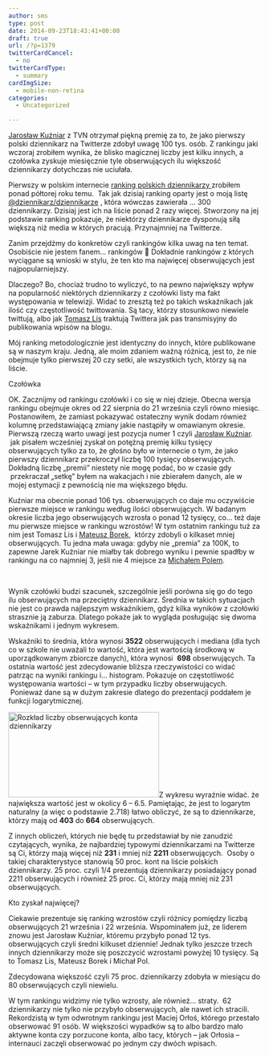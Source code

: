 ```yaml
---
author: sms
type: post
date: 2014-09-23T18:43:41+00:00
draft: true
url: /?p=1379
twitterCardCancel:
  - no
twitterCardType:
  - summary
cardImgSize:
  - mobile-non-retina
categories:
  - Uncategorized

---
```

<a class="zem_slink" title="Jarosław Kuźniar" href="http://en.wikipedia.org/wiki/Jaros%C5%82aw_Ku%C5%BAniar" target="_blank" rel="wikipedia">Jarosław Kuźniar</a> z TVN otrzymał piękną premię za to, że jako pierwszy polski dziennikarz na Twitterze zdobył uwagę 100 tys. osób. Z rankingu jaki wczoraj zrobiłem wynika, że blisko magicznej liczby jest kilku innych, a czołówka zyskuje miesięcznie tyle obserwujących ilu większość dziennikarzy dotychczas nie uciułała.

Pierwszy w polskim internecie <a href="www.dziennikarz.pl/index.php/2012/03/04/ranking-dziennikarzy-na-polskim-twitterze/" target="_blank">ranking polskich dziennikarzy </a>zrobiłem ponad półtorej roku temu.  Tak jak dzisiaj ranking oparty jest o moją listę <a href="http://bit.ly/dziennikarze" target="_blank">@dziennikarz/dziennikarze</a> , która wówczas zawierała &#8230; 300 dziennikarzy. Dzisiaj jest ich na liście ponad 2 razy więcej. Stworzony na jej podstawie ranking pokazuje, że niektórzy dziennikarze dysponują siłą większą niż media w których pracują. Przynajmniej na Twitterze.

Zanim przejdźmy do konkretów czyli rankingów kilka uwag na ten temat. Osobiście nie jestem fanem&#8230; rankingów 🙂 Dokładnie rankingów z których wyciągane są wnioski w stylu, że ten kto ma najwięcej obserwujących jest najpopularniejszy.

Dlaczego? Bo, chociaż trudno to wyliczyć, to na pewno największy wpływ na popularność niektórych dziennikarzy z czołówki listy ma fakt występowania w telewizji. Widać to zresztą też po takich wskaźnikach jak ilość czy częstotliwość twittowania. Są tacy, którzy stosunkowo niewiele twittują, albo jak <a class="zem_slink" title="Tomasz Lis" href="http://en.wikipedia.org/wiki/Tomasz_Lis" target="_blank" rel="wikipedia">Tomasz Lis</a> traktują Twittera jak pas transmisyjny do publikowania wpisów na blogu.

Mój ranking metodologicznie jest identyczny do innych, które publikowane są w naszym kraju. Jedną, ale moim zdaniem ważną różnicą, jest to, że nie obejmuje tylko pierwszej 20 czy setki, ale wszystkich tych, którzy są na liście.

Czołówka

OK. Zacznijmy od rankingu czołówki i co się w niej dzieje. Obecna wersja rankingu obejmuje okres od 22 sierpnia do 21 września czyli równo miesiąc. Postanowiłem, że zamiast pokazywać ostateczny wynik dodam również kolumnę przedstawiającą zmiany jakie nastąpiły w omawianym okresie. Pierwszą rzeczą warto uwagi jest pozycja numer 1 czyli <a href="@jarekkuzniar" target="_blank">Jarosław Kuźniar</a>.  jak pisałem wcześniej zyskał on potężną premię kilku tysięcy obserwujących tylko za to, że głośno było w internecie o tym, że jako pierwszy dziennikarz przekroczył liczbę 100 tysięcy obserwujących. Dokładną liczbę &#8222;premii&#8221; niestety nie mogę podać, bo w czasie gdy  przekraczał &#8222;setkę&#8221; byłem na wakacjach i nie zbierałem danych, ale w mojej estymacji z pewnością nie ma większego błędu.

Kuźniar ma obecnie ponad 106 tys. obserwujących co daje mu oczywiście pierwsze miejsce w rankingu według ilości obserwujących. W badanym okresie liczba jego obserwujących wzrosła o ponad 12 tysięcy, co&#8230; też daje mu pierwsze miejsce w rankingu wzrostów! W tym ostatnim rankingu tuż za nim jest Tomasz Lis i <a href="@BorekMati" target="_blank">Mateusz Borek</a>,  którzy zdobyli o kilkaset mniej obserwujących. Tu jedna mała uwaga: gdyby nie &#8222;premia&#8221; za 100K, to zapewne Jarek Kuźniar nie miałby tak dobrego wyniku i pewnie spadłby w rankingu na co najmniej 3, jeśli nie 4 miejsce za <a href="@Polsport" target="_blank">Michałem Polem</a>.

&nbsp;

Wynik czołówki budzi szacunek, szczególnie jeśli porówna się go do tego ilu obserwujących ma przeciętny dziennikarz. Średnia w takich sytuacjach nie jest co prawda najlepszym wskaźnikiem, gdyż kilka wyników z czołówki strasznie ją zaburza. Dlatego pokaże jak to wygląda posługując się dwoma wskaźnikami i jednym wykresem.

Wskaźniki to średnia, która wynosi **3522** obserwujących i mediana (dla tych co w szkole nie uważali to wartość, która jest wartością środkową w uporządkowanym zbiorcze danych), która wynosi  **698** obserwujących. Ta ostatnia wartość jest zdecydowanie bliższa rzeczywistości co widać patrząc na wyniki rankingu i&#8230; histogram. Pokazuje on częstotliwość występowania wartości &#8211; w tym przypadku liczby obserwujących.  Ponieważ dane są w dużym zakresie dlatego do prezentacji poddałem je funkcji logarytmicznej.

[<img class="aligncenter size-medium wp-image-1381" src="http://dziennikarzpl3.apps-1and1.net/wp-content/uploads/2014/09/rozklad_followersow20140923-300x170.png" alt="Rozkład liczby obserwujących konta dziennikarzy" width="300" height="170" srcset="http://dziennikarz.pl/wp-content/uploads/2014/09/rozklad_followersow20140923-300x170.png 300w, http://dziennikarz.pl/wp-content/uploads/2014/09/rozklad_followersow20140923-1024x583.png 1024w, http://dziennikarz.pl/wp-content/uploads/2014/09/rozklad_followersow20140923.png 1510w" sizes="(max-width: 300px) 85vw, 300px" />][1]Z wykresu wyraźnie widać. że największa wartość jest w okolicy 6 &#8211; 6.5. Pamiętając, że jest to logarytm naturalny (a więc o podstawie 2.718) łatwo obliczyć, że są to dziennikarze, którzy mają od **403** do **664** obserwujących.

Z innych obliczeń, których nie będę tu przedstawiał by nie zanudzić czytających, wynika, że najbardziej typowymi dziennikarzami na Twitterze są Ci, którzy mają więcej niż **231** i mniej niż **2211** obserwujących.  Osoby o takiej charakterystyce stanowią 50 proc. kont na liście polskich dziennikarzy. 25 proc. czyli 1/4 prezentują dziennikarzy posiadający ponad 2211 obserwujących i również 25 proc. Ci, którzy mają mniej niż 231 obserwujących.

Kto zyskał najwięcej?

Ciekawie prezentuje się ranking wzrostów czyli różnicy pomiędzy liczbą obserwujących 21 września i 22 września. Wspominałem już, ze liderem znowu jest Jarosław Kuźniar, któremu przybyło ponad 12 tys. obserwujących czyli średni kilkuset dziennie! Jednak tylko jeszcze trzech innych dziennikarzy może się poszczycić wzrostami powyżej 10 tysięcy. Są to Tomasz Lis, Mateusz Borek i Michał Pol.

Zdecydowana większość czyli 75 proc. dziennikarzy zdobyła w miesiącu do 80 obserwujących czyli niewielu.

W tym rankingu widzimy nie tylko wzrosty, ale również&#8230; straty.  62 dziennikarzy nie tylko nie przybyło obserwujących, ale nawet ich stracili. Rekordzistą w tym odwrotnym rankingu jest Maciej Orłoś, którego przestało obserwować 91 osób. W większości wypadków są to albo bardzo mało aktywne konta czy porzucone konta, albo tacy, których &#8211; jak Orłosia &#8211; internauci zaczęli obserwować po jednym czy dwóch wpisach.

&nbsp;

 [1]: http://dziennikarzpl3.apps-1and1.net/wp-content/uploads/2014/09/rozklad_followersow20140923.png